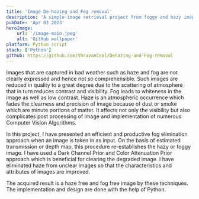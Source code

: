 ```yaml
---
title: 'Image De-hazing and Fog removal'
description: 'A simple image retrieval project from foggy and hazy images by using the methods of Dark Channel Prior and Colour Attenuation Prior.'
pubDate: 'Apr 03 2023'
heroImage:
    url: '/image-main.jpeg'
    alt: 'GitHub wallpaper'
platform: Python script
stack: ['Python']
github: https://github.com/ShravanCool/Dehazing-and-Fog-removal
---
```


Images that are captured in bad weather such as haze and fog are not clearly expressed and hence not so comprehensible. Such images are reduced in quality to a great degree due to the scattering of atmosphere that in turn reduces contrast and visibility. Fog leads to whiteness in the image as well as low contrast. Haze is an atmospheric occurrence which fades the clearness and precision of image because of dust or smoke which are minute portions of matter. It affects not only the visibility but also complicates post processing of image and implementation of numerous Computer Vision Algorithms.

In this project, I have presented an efficient and productive fog elimination approach when an image is taken in as input. On the basis of estimated transmission or depth map, this procedure re-establishes the hazy or foggy image. I have used a Dark Channel Prior and Color Attenuation Prior approach which is beneficial for clearing the degraded image. I have eliminated haze from unclear images so that the characteristics and attributes of images are improved.

The acquired result is a haze free and fog free image by these techniques. The implementation and design are done with the help of Python.
